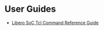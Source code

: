 # User Guides

- [Libero SoC Tcl Command Reference Guide](Libero%20SoC%20Tcl%20Command%20Reference%20Guide/index.html](https://ambernegi.github.io/FPGAHTML/index.html)) 
